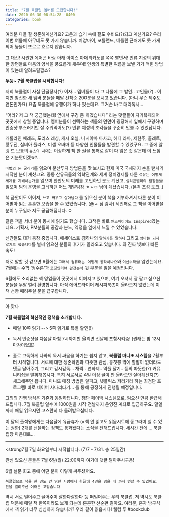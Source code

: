 ```yaml
---
title: "7월 북클럽 멤버를 모집합니다!"
date: 2020-06-30 08:54:28 -0400
categories: book
---
```


여러분 다들 잘 생존해계신가요? 고온과 습기 속에 잘도 수비드(?)되고 계신가요?
우리 이번 여름에 아무데도 못 가지 않습니까. 치앙마이, 포틀랜드, 베를린 근처에도 못 가게 되어 눙물이 또르르 흐르지 않습니까.


그 대신!
시원한 에어콘 바람 아래 아이스 아메리카노를 쪽쪽 빨면서!
인류 지성의 위대한 장면들로 마음의 양식을 풍요롭게 채우며!
인생의 특별한 여름을 보낼 기가 맥힌 방법이 있는데 알려드릴깝쇼?


<strong>두둥~ 7월 북클럽을 시작합니다! </strong>


저희 북클럽이 사실 단골장사(?) 이자…  멤버들이 다 그 나물에 그 밥인..  고인물(?)..  이지만 참신한 새 멤버 분들을 매달 선착순 200분을 모시고 있습니다. (아니 무슨 제주도 연돈인가요) 
요즘 북클럽에 유행어가 하나 있는데요. 그거슨 바로 대리독서… 

“어라? 저 그 책 궁금했는데! 옆에서 구경 좀 하겠습니다” 라는 댓글들이 자가복제되어 곳곳에서 창궐 중입니다. 멤버분들이 선택하는 책들의 면면이 굉장해서 옆에서 구경하며 인증샷 부스러기만 잘 주워먹어도(?) 인류 지성의 조각들을 꾸준히 맛볼 수 있었답니다.

캐롤라인 페레즈, 도리스 레싱, 캐시 오닐, 니시야마 마사코, 헤디 라마, 제현주, 콜레트, 황두진, 실비아 플라스, 미셸 오바마 등 다양한 인물들을 발견할 수 있었구요. 그 중에 알랭 드 보통의 `뉴스의 시대`는 이상하게 책 한 권을 통째로 같이 다 읽은 것 같은데 이 느낌은 기분탓이겠죠?..

`마법의 돈 굴리기`를 읽으며 분산투자 방법론을 맛 보시고 현재 미국 국채까지 손을 뻗치기 시작한 분이 계셨고요. 중동 산유국들의 역학관계와 세계 정치경제를 다룬 `석유는 어떻게 세계를 지배하는가`를 읽으며 한반도의 미래를 고민하던 분도 계셨고, `실리콘밸리의 팀장들`을 읽으며 팀의 운영을 고뇌하던 어느 개발팀장 ㅊㅅㅁ 님이 계셨습니다. (본격 초성 토크..) 

책 품앗이도 이어져,  `쓰고 싸우고 살아남다` 를 읽으신 분이 책을 기부하셔서 다른 분이 이어받아 읽는 훈훈한 모습을 볼 수 있었습니다. (@ㅅ 님 감사)  세번째로 그 책을 이어받을 분이 누구일까 저도 궁금해집니다. ㅇ

같은 책을 서너 분이 동시에 읽기도 했습니다. 그책은 바로 `인스파이어드 Inspired`였는데요. 기획자, PM분들의 공감과 분노, 역정을 옆에서 느낄 수 있었습니다. 

신간들도 대거 등장 중입니다. 에세이스트 김하나의 `말하기를 말하다` 그리고 `엄마는 되지 않기로 했습니다`를 벌써 읽으신 분들의 후기가 올라오고 있습니다. 와 진짜 빛보다 빠른 속도! 

저로 말할 것 같으면 6월에는 `그래서 컴퓨터는 어떻게 동작하나요`와 `이산수학`을 읽었는데요. 7월에는 수학 ‘정수론‘과 `코딩인터뷰 완전분석` 뒷 부분을 읽을 예정입니다.

6월에도 소리없는 책 영업들이 곳곳에서 이어지고 있으며, 여기 오셔서 광 팔고 싶으신 분들을 두팔 벌려 환영합니다. 아직 에어프라이어 레시피북(!)이 올라오지 않았는데 이 책 선빵 때려주실 분을 급구합니다. 

----------------

아 맞다

<strong>7월 북클럽의 혁신적인 정책을 소개합니다.</strong> 


- 매일 10쪽 읽기 --> 5쪽 읽기로 특별 할인(!)

- 독서 인증샷을 다음날 아침 7시까지만 올리면 전날에 포함시켜줌!  (원래는 밤 12시 마감이었죠)

- 홀로 고독하게 나와의 독서 싸움을 하기는 쉽지 않고, <strong>북클럽 마니또 시스템</strong>을 7월부터 시작합니다. 
서로에 대한 생존확인과 따뜻한 관심, 흥칫뿡 밖에 할말이 없더라도 댓글 달아주기,  그리고 감시감독... 채찍..  연좌제.. 악플 달기.. 등의 따뜻한(?) 커뮤니티쉽을 발휘해봅시다. 특히 서로서로 4일 이상 글이 안 올라오면 살아계신지(?) 체크해주면 됩니다.
마니또 매칭 방법은 알파고, 넷플릭스 저리가라 하는 최첨단 프로그램!  바로 네이버 사다리타기… 를 통해 공정하게 진행될 예정입니다. 


그외의 진행 방식은 기존과 동일하답니다. 첨단 페이백 시스템으로, 읽으신 만큼 환급해드립니다.  7월 북클럽 일수 X 1000원을 시작 전날까지 운영진 계좌로 입금하구요. 말일까지 매일 읽으시면  고스란히 다 돌려받으십니다.

이 달의 출석왕에게는 다음달에 유급휴가 (=책 안 읽고도  읽음시트에 동그라미 칠 수 있는 권한)  2개를 선물하는 정책도 통과됐다는 소식을 전해드립니다. 세시간 전에 … 북클럽장 마음대로…


-----------------------


<strong7월 7일 화요일부터 시작합니다.</strong>  (7/7 - 7/31. 총 25일간)


관심 있으신 분들은 7월 6일(월) 22:00까지 여기에 댓글 달아주시구용!

6월 설문 회고 중에 어떤 분이 이렇게 써주셨어요. 

`북클럽으로 책을 한 권도 안 읽던 사람에서 한달에 4권을 읽을 때 까지 변할 수 있었어요. 판을 벌려주신 여러분 고맙습니다`

역시 서로 밀어주고 끌어주며 잘한다잘한다 등 떠밀어주는 우리 북클럽. 저 역시도 북클럽 덕분에 매일 책 한쪽이라도 보게 되는데 훈훈한 선순환 같아요.
여러분, 혼자 방구석에서 책 읽기 너무 심심하지 않습니까? 우리 같이 읽읍시다! 웰컴 투 #bookclub  